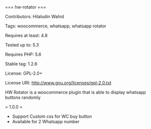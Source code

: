 === hw-rotator ===

Contributors: Hilaludin Wahid

Tags: woocommerce, whatsapp, whatsapp rotator

Requires at least: 4.8

Tested up to: 5.3

Requires PHP: 5.6

Stable tag: 1.2.6

License: GPL-2.0+

License URI: http://www.gnu.org/licenses/gpl-2.0.txt


HW Rotator is a woocommerce plugin that is able to display whatsapp buttons randomly

= 1.0.0 =
* Support Custom css for WC buy button
* Available for 2 Whatsapp number
